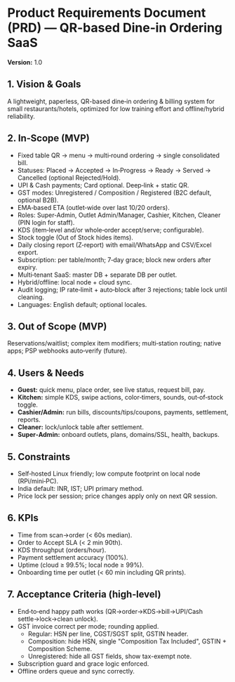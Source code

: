 # Product Requirements Document (PRD) — QR-based Dine‑in Ordering SaaS
**Version:** 1.0

## 1. Vision & Goals
A lightweight, paperless, QR-based dine‑in ordering & billing system for small restaurants/hotels, optimized for low training effort and offline/hybrid reliability.

## 2. In‑Scope (MVP)
- Fixed table QR → menu → multi‑round ordering → single consolidated bill.
- Statuses: Placed → Accepted → In‑Progress → Ready → Served → Cancelled (optional Rejected/Hold).
- UPI & Cash payments; Card optional. Deep‑link + static QR.
- GST modes: Unregistered / Composition / Registered (B2C default, optional B2B).
- EMA‑based ETA (outlet‑wide over last 10/20 orders).
- Roles: Super‑Admin, Outlet Admin/Manager, Cashier, Kitchen, Cleaner (PIN login for staff).
- KDS (item‑level and/or whole‑order accept/serve; configurable).
- Stock toggle (Out of Stock hides items).
- Daily closing report (Z‑report) with email/WhatsApp and CSV/Excel export.
- Subscription: per table/month; 7‑day grace; block new orders after expiry.
- Multi‑tenant SaaS: master DB + separate DB per outlet.
- Hybrid/offline: local node + cloud sync.
- Audit logging; IP rate‑limit + auto‑block after 3 rejections; table lock until cleaning.
- Languages: English default; optional locales.

## 3. Out of Scope (MVP)
Reservations/waitlist; complex item modifiers; multi‑station routing; native apps; PSP webhooks auto‑verify (future).

## 4. Users & Needs
- **Guest:** quick menu, place order, see live status, request bill, pay.
- **Kitchen:** simple KDS, swipe actions, color‑timers, sounds, out‑of‑stock toggle.
- **Cashier/Admin:** run bills, discounts/tips/coupons, payments, settlement, reports.
- **Cleaner:** lock/unlock table after settlement.
- **Super‑Admin:** onboard outlets, plans, domains/SSL, health, backups.

## 5. Constraints
- Self‑hosted Linux friendly; low compute footprint on local node (RPi/mini‑PC).
- India default: INR, IST; UPI primary method.
- Price lock per session; price changes apply only on next QR session.

## 6. KPIs
- Time from scan→order (< 60s median).
- Order to Accept SLA (< 2 min 90th).
- KDS throughput (orders/hour).
- Payment settlement accuracy (100%).
- Uptime (cloud ≥ 99.5%; local node ≥ 99%).
- Onboarding time per outlet (< 60 min including QR prints).

## 7. Acceptance Criteria (high‑level)
- End‑to‑end happy path works (QR→order→KDS→bill→UPI/Cash settle→lock→clean unlock).
- GST invoice correct per mode; rounding applied.
  - Regular: HSN per line, CGST/SGST split, GSTIN header.
  - Composition: hide HSN, single "Composition Tax Included", GSTIN + Composition Scheme.
  - Unregistered: hide all GST fields, show tax-exempt note.
- Subscription guard and grace logic enforced.
- Offline orders queue and sync correctly.
